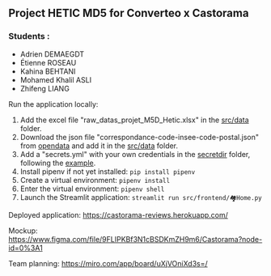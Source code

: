 ## Project HETIC MD5 for Converteo x Castorama

### Students :
- Adrien DEMAEGDT
- Étienne ROSEAU
- Kahina BEHTANI
- Mohamed Khalil ASLI
- Zhifeng LIANG

Run the application locally:

1. Add the excel file "raw_datas_projet_M5D_Hetic.xlsx" in the [src/data](src/data/) folder.
2. Download the json file "correspondance-code-insee-code-postal.json" from [opendata](https://public.opendatasoft.com/explore/dataset/correspondance-code-insee-code-postal/export/) and add it in the [src/data](src/data/) folder.
3. Add a "secrets.yml" with your own credentials in the [secretdir](secretdir/) folder, following the [example](secretdir/secrets.yml.example).
2. Install pipenv if not yet installed: `pip install pipenv`
3. Create a virtual environment: `pipenv install`
4. Enter the virtual environment: `pipenv shell`
5. Launch the Streamlit application: `streamlit run src/frontend/🏘️Home.py`

Deployed application: https://castorama-reviews.herokuapp.com/

Mockup: https://www.figma.com/file/9FLIPKBf3N1cBSDKmZH9m6/Castorama?node-id=0%3A1

Team planning: https://miro.com/app/board/uXjVOniXd3s=/